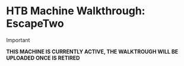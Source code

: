 # HTB Machine Walkthrough: EscapeTwo

> [!IMPORTANT]  
> **THIS MACHINE IS CURRENTLY ACTIVE, THE WALKTROUGH WILL BE UPLOADED ONCE IS RETIRED**